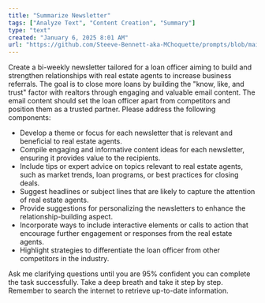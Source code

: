 ```yaml
---
title: "Summarize Newsletter"
tags: ["Analyze Text", "Content Creation", "Summary"]
type: "text"
created: "January 6, 2025 8:01 AM"
url: "https://github.com/Steeve-Bennett-aka-MChoquette/prompts/blob/main/summarize_newsletter.md"
---
```


Create a bi-weekly newsletter tailored for a loan officer aiming to build and strengthen relationships with real estate agents to increase business referrals. The goal is to close more loans by building the "know, like, and trust" factor with realtors through engaging and valuable email content. The email content should set the loan officer apart from competitors and position them as a trusted partner. Please address the following components:

- Develop a theme or focus for each newsletter that is relevant and beneficial to real estate agents.
- Compile engaging and informative content ideas for each newsletter, ensuring it provides value to the recipients.
- Include tips or expert advice on topics relevant to real estate agents, such as market trends, loan programs, or best practices for closing deals.
- Suggest headlines or subject lines that are likely to capture the attention of real estate agents.
- Provide suggestions for personalizing the newsletters to enhance the relationship-building aspect.
- Incorporate ways to include interactive elements or calls to action that encourage further engagement or responses from the real estate agents.
- Highlight strategies to differentiate the loan officer from other competitors in the industry.

Ask me clarifying questions until you are 95% confident you can complete the task successfully. Take a deep breath and take it step by step. Remember to search the internet to retrieve up-to-date information.